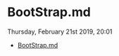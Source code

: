 # BootStrap.md
Thursday, February 21st 2019, 20:01

<!-- @import "[TOC]" {cmd="toc" depthFrom=1 depthTo=6 orderedList=false} -->
<!-- code_chunk_output -->

* [BootStrap.md](#bootstrapmd)

<!-- /code_chunk_output -->
